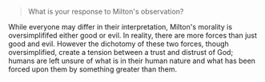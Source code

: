 > What is your response to Milton's observation?

While everyone may differ in their interpretation, Milton's morality is oversimplififed
either good or evil. In reality, there are more forces than just good and evil. However the dichotomy of these two forces, though oversimplified, create a tension between a trust and distrust of God; humans are left unsure of what is in their human nature and what has been forced upon them by something greater than them. 

